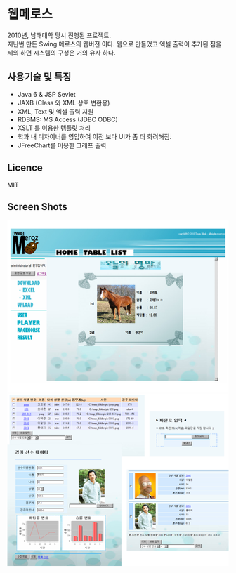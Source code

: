 # 웹메로스
2010년, 남해대학 당시 진행된 프로젝트.  
지난번 만든 Swing 메로스의 웹버전 이다.
웹으로 만들었고 엑셀 출력이 추가된 점을 제외 하면 시스템의 구성은 거의 유사 하다.  

## 사용기술 및 특징
* Java 6 & JSP Sevlet
* JAXB (Class 와 XML 상호 변환용)
* XML, Text 및 엑셀 출력 지원
* RDBMS: MS Access (JDBC ODBC)
* XSLT 를 이용한 템플릿 처리
* 학과 내 디자이너를 영입하여 이전 보다 UI가 좀 더 화려해짐.
* JFreeChart를 이용한 그래프 출력

## Licence
MIT

## Screen Shots
![](https://github.com/thesoncriel/java.web.meros/blob/master/screenshots/001.png)
![](https://github.com/thesoncriel/java.web.meros/blob/master/screenshots/002.png)
